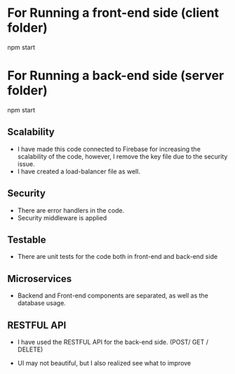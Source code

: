 # For Running a front-end side (client folder)
npm start

# For Running a back-end side (server folder)
npm start


## Scalability
- I have made this code connected to Firebase for increasing the scalability of the code, however, I remove the key file due to the security issue.
- I have created a load-balancer file as well.

## Security
- There are error handlers in the code.
- Security middleware is applied

## Testable
- There are unit tests for the code both in front-end and back-end side
  
## Microservices
- Backend and Front-end components are separated, as well as the database usage.

## RESTFUL API
- I have used the RESTFUL API for the back-end side. (POST/ GET / DELETE)

* UI may not beautiful, but I also realized see what to improve



